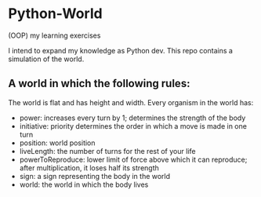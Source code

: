 # Python-World
(OOP) my learning exercises

I intend to expand my knowledge as Python dev.
This repo contains a simulation of the world.

## A world in which the following rules:
The world is flat and has height and width.
Every organism in the world has:
* power: increases every turn by 1; determines the strength of the body
* initiative: priority determines the order in which a move is made in one turn
* position: world position
* liveLength: the number of turns for the rest of your life
* powerToReproduce: lower limit of force above which it can reproduce; after multiplication, it loses half its strength
* sign: a sign representing the body in the world
* world: the world in which the body lives
